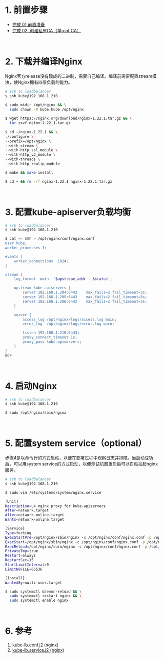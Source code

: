 # 1. 前置步骤

- [完成 01.前置准备](https://github.com/matribots/k8s-hardcore-deploy-manual/blob/main/%E9%AB%98%E5%8F%AF%E7%94%A8%E7%89%88/01.%20%E5%89%8D%E7%BD%AE%E5%87%86%E5%A4%87.md)
- [完成 02. 创建私有CA（单root CA）](https://github.com/matribots/k8s-hardcore-deploy-manual/blob/main/%E9%AB%98%E5%8F%AF%E7%94%A8%E7%89%88/02.%20%E5%88%9B%E5%BB%BA%E7%A7%81%E6%9C%89CA%EF%BC%88%E5%8D%95root%20CA%EF%BC%89.md)

&nbsp;

# 2. 下载并编译Nginx

Nginx官方release没有现成的二进制，需要自己编译。编译前需要配置stream模块，使Nginx拥有四层负载的能力。

```bash
# ssh to loadbalancer
$ ssh kube@192.168.1.210

$ sudo mkdir /opt/nginx && \
  sudo chown -R kube:kube /opt/nginx
  
$ wget https://nginx.org/download/nginx-1.22.1.tar.gz && \
  tar zxvf nginx-1.22.1.tar.gz
 
$ cd ~/nginx-1.22.1 && \
./configure \
--prefix=/opt/nginx \
--with-stream \
--with-http_ssl_module \
--with-http_v2_module \
--with-threads \
--with-http_realip_module

$ make && make install

$ cd ~ && rm -rf nginx-1.22.1 nginx-1.22.1.tar.gz
```

&nbsp;

# 3. 配置kube-apiserver负载均衡

```bash
# ssh to loadbalancer
$ ssh kube@192.168.1.210

$ cat << EOF > /opt/nginx/conf/nginx.conf
user kube;
worker_processes 1;

events {
    worker_connections  1024;
}

stream {
    log_format  main  '$upstream_addr - $status';

    upstream kube-apiservers {
        server 192.168.1.204:6443    max_fails=2 fail_timeout=3s;
        server 192.168.1.205:6443    max_fails=2 fail_timeout=3s;
        server 192.168.1.206:6443    max_fails=2 fail_timeout=3s;
    }

    server {
        access_log /opt/nginx/logs/access.log main;
        error_log  /opt/nginx/logs/error.log warn;

        listen 192.168.1.210:6443;
        proxy_connect_timeout 1s;
        proxy_pass kube-apiservers;
    }
}
EOF
```

&nbsp;

# 4. 启动Nginx

```bash
# ssh to loadbalancer
$ ssh kube@192.168.1.210

$ sudo /opt/nginx/sbin/nginx
```

&nbsp;

# 5. 配置system service（optional）

步骤4是以命令行的方式启动，以便在部署过程中观察日志并排障。当启动成功后，可以用system service的方式启动，以便测试机器重启后可以自动拉起nginx服务。

```bash
# ssh to loadbalancer
$ ssh kube@192.168.1.210

$ sudo vim /etc/systemd/system/nginx.service
```

```bash
[Unit]
Description=L4 nginx proxy for kube-apiservers
After=network.target
After=network-online.target
Wants=network-online.target

[Service]
Type=forking
ExecStartPre=/opt/nginx/sbin/nginx -c /opt/nginx/conf/nginx.conf -p /opt/nginx -t
ExecStart=/opt/nginx/sbin/nginx -c /opt/nginx/conf/nginx.conf -p /opt/nginx
ExecReload=/opt/nginx/sbin/nginx -c /opt/nginx/conf/nginx.conf -p /opt/nginx -s reload
PrivateTmp=true
Restart=always
RestartSec=15
StartLimitInterval=0
LimitNOFILE=65536

[Install]
WantedBy=multi-user.target
```

```bash
$ sudo systemctl daemon-reload && \
  sudo systemctl restart nginx && \
  sudo systemctl enable nginx
```

&nbsp;

# 6. 参考

1. [kube-lb.conf.j2 (nginx)](https://github.com/easzlab/kubeasz/blob/master/roles/kube-lb/templates/kube-lb.conf.j2)
2. [kube-lb.service.j2 (nginx)](https://github.com/easzlab/kubeasz/blob/master/roles/kube-lb/templates/kube-lb.conf.j2)
